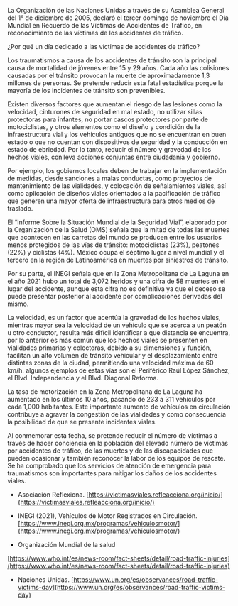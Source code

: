 
La Organización de las Naciones Unidas a través de su Asamblea General del 1° de diciembre de 2005, declaró el tercer domingo de noviembre el Día Mundial en Recuerdo de las Víctimas de Accidentes de Tráfico, en reconocimiento de las víctimas de los accidentes de tráfico.

¿Por qué un día dedicado a las víctimas de accidentes de tráfico?

Los traumatismos a causa de los accidentes de tránsito son la principal causa de mortalidad de jóvenes entre 15 y 29 años. Cada año las colisiones causadas por el tránsito provocan la muerte de aproximadamente 1,3 millones de personas. Se pretende reducir esta fatal estadística porque la mayoría de los incidentes de tránsito son prevenibles.

Existen diversos factores que aumentan el riesgo de las lesiones como la velocidad, cinturones de seguridad en mal estado, no utilizar sillas protectoras para infantes, no portar cascos protectores por parte de motociclistas, y otros elementos como el diseño y condición de la infraestructura vial  y los vehículos antiguos que no se encuentran en buen estado o que no cuentan con dispositivos de seguridad y la conducción en estado de ebriedad. Por lo tanto, reducir el número y gravedad de los hechos viales, conlleva acciones conjuntas entre ciudadanía y gobierno.

Por ejemplo, los gobiernos locales deben de trabajar en la implementación de medidas, desde sanciones a malas conductas, como proyectos de mantenimiento de las vialidades, y colocación de señalamientos viales, así como aplicación de diseños viales orientados a la pacificación de tráfico que generen una mayor oferta de infraestructura para otros medios de traslado.

El “Informe Sobre la Situación Mundial de la Seguridad Vial”, elaborado por la Organización de la Salud (OMS) señala que la mitad de todas las muertes que acontecen en las carretas del mundo se producen entre los usuarios menos protegidos de las vías de tránsito:  motociclistas (23%), peatones (22%) y ciclistas (4%).
México ocupa el séptimo lugar a nivel mundial y el tercero en la región de Latinoamérica en muertes por siniestros de tránsito.

Por su parte, el INEGI señala que en la Zona Metropolitana de La Laguna en el año 2021 hubo un total de 3,072 heridos y una cifra de 58 muertes en el lugar del accidente, aunque esta cifra no es definitiva ya que el deceso se puede presentar posterior al accidente por complicaciones derivadas del mismo.

La velocidad, es un factor que acentúa la gravedad de los hechos viales, mientras mayor sea la velocidad de un vehículo que se acerca a un peatón u otro conductor, resulta más difícil identificar a que distancia se encuentra, por lo anterior es más común que los hechos viales se presenten en vialidades primarias y colectoras, debido a su dimensiones y función, facilitan un alto volumen de tránsito vehicular y el desplazamiento entre distintas zonas de la ciudad, permitiendo una velocidad máxima de 60 km/h. algunos ejemplos de estas vías son el Periférico Raúl López Sánchez, el Blvd. Independencia y el Blvd. Diagonal Reforma.

La tasa de motorización en la Zona Metropolitana de La Laguna ha aumentado en los últimos 10 años, pasando de 233 a 311 vehículos por cada 1,000 habitantes. Este importante aumento de vehículos en circulación contribuye a agravar la congestión de las vialidades y como consecuencia la posibilidad de que se presente incidentes viales.

Al conmemorar esta fecha, se pretende reducir el número de víctimas a través de hacer conciencia en la población del elevado número de víctimas por accidentes de tráfico, de las muertes y de las discapacidades que pueden ocasionar y también reconocer la labor de los equipos de rescate. Se ha comprobado que los servicios de atención de emergencia para traumatismos son importantes para mitigar los daños de los accidentes viales.

- Asociación Reflexiona. [https://victimasviales.refleacciona.org/inicio/](https://victimasviales.refleacciona.org/inicio/)

- INEGI (2021), Vehículos de Motor Registrados en Circulación. [https://www.inegi.org.mx/programas/vehiculosmotor/](https://www.inegi.org.mx/programas/vehiculosmotor/)

- Organización Mundial de la salud

[https://www.who.int/es/news-room/fact-sheets/detail/road-traffic-injuries](https://www.who.int/es/news-room/fact-sheets/detail/road-traffic-injuries)

- Naciones Unidas. [https://www.un.org/es/observances/road-traffic-victims-day](https://www.un.org/es/observances/road-traffic-victims-day)
